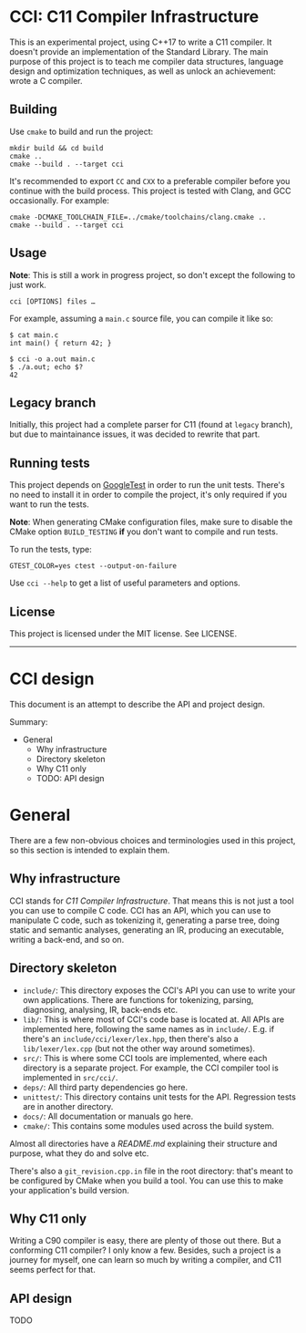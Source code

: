 # CCI: C11 Compiler Infrastructure

This is an experimental project, using C++17 to write a C11 compiler.
It doesn't provide an implementation of the Standard Library.
The main purpose of this project is to teach me compiler data structures,
language design and optimization techniques, as well as unlock an
achievement: wrote a C compiler.

## Building

Use `cmake` to build and run the project:

```
mkdir build && cd build
cmake ..
cmake --build . --target cci
```

It's recommended to export `CC` and `CXX` to a preferable compiler
before you continue with the build process. This project is tested
with Clang, and GCC occasionally. For example:

```
cmake -DCMAKE_TOOLCHAIN_FILE=../cmake/toolchains/clang.cmake ..
cmake --build . --target cci
```

## Usage

**Note**: This is still a work in progress project, so don't except the following
to just work.

```
cci [OPTIONS] files …
```

For example, assuming a `main.c` source file, you can compile it like so:

```
$ cat main.c
int main() { return 42; }

$ cci -o a.out main.c
$ ./a.out; echo $?
42
```

## Legacy branch

Initially, this project had a complete parser for C11 (found at `legacy`
branch), but due to maintainance issues, it was decided to rewrite that part.

## Running tests

This project depends on [GoogleTest](https://github.com/google/googletest)
in order to run the unit tests. There's no need to install it in order to
compile the project, it's only required if you want to run the tests.

**Note**: When generating CMake configuration files, make sure to disable
the CMake option `BUILD_TESTING` **if** you don't want to compile and run tests.

To run the tests, type:

    GTEST_COLOR=yes ctest --output-on-failure

Use `cci --help` to get a list of useful parameters and options.

## License

This project is licensed under the MIT license. See LICENSE.

---

# CCI design

This document is an attempt to describe the API and project design.

Summary:

+ General
  + Why infrastructure
  + Directory skeleton
  + Why C11 only
  + TODO: API design

# General

There are a few non-obvious choices and terminologies used in this
project, so this section is intended to explain them.

## Why infrastructure

CCI stands for *C11 Compiler Infrastructure*. That means this is not
just a tool you can use to compile C code. CCI has an API, which you
can use to manipulate C code, such as tokenizing it, generating a parse
tree, doing static and semantic analyses, generating an IR, producing
an executable, writing a back-end, and so on.

## Directory skeleton

+ `include/`: This directory exposes the CCI's API you can use to write
  your own applications. There are functions for tokenizing, parsing,
  diagnosing, analysing, IR, back-ends etc.
+ `lib/`: This is where most of CCI's code base is located at. All APIs
  are implemented here, following the same names as in `include/`. E.g.
  if there's an `include/cci/lexer/lex.hpp`, then there's also a
  `lib/lexer/lex.cpp` (but not the other way around sometimes).
+ `src/`: This is where some CCI tools are implemented, where each
  directory is a separate project. For example, the CCI compiler tool
  is implemented in `src/cci/`.
+ `deps/`: All third party dependencies go here.
+ `unittest/`: This directory contains unit tests for the API. Regression
  tests are in another directory.
+ `docs/`:  All documentation or manuals go here.
+ `cmake/`: This contains some modules used across the build system.

Almost all directories have a *README.md* explaining their structure
and purpose, what they do and solve etc.

There's also a `git_revision.cpp.in` file in the root directory: that's
meant to be configured by CMake when you build a tool. You can use this
to make your application's build version.

## Why C11 only

Writing a C90 compiler is easy, there are plenty of those out there.
But a conforming C11 compiler? I only know a few. Besides, such a project
is a journey for myself, one can learn so much by writing a compiler, and
C11 seems perfect for that.

## API design

TODO
